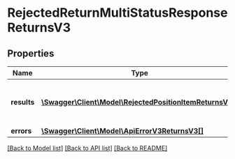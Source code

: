 # RejectedReturnMultiStatusResponseReturnsV3

## Properties
Name | Type | Description | Notes
------------ | ------------- | ------------- | -------------
**results** | [**\Swagger\Client\Model\RejectedPositionItemReturnsV3[]**](RejectedPositionItemReturnsV3.md) | List of all the items received from partner | 
**errors** | [**\Swagger\Client\Model\ApiErrorV3ReturnsV3[]**](ApiErrorV3ReturnsV3.md) |  | [optional] 

[[Back to Model list]](../../README.md#documentation-for-models) [[Back to API list]](../../README.md#documentation-for-api-endpoints) [[Back to README]](../../README.md)

